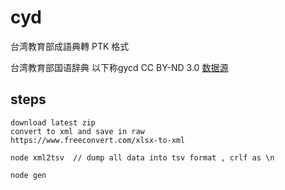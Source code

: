 # cyd
台湾教育部成語典轉 PTK 格式

台湾教育部国语辞典 以下称gycd CC BY-ND 3.0
[数据源](https://language.moe.gov.tw/001/Upload/Files/site_content/M0001/respub/index.html)

## steps
    download latest zip
    convert to xml and save in raw
    https://www.freeconvert.com/xlsx-to-xml

    node xml2tsv  // dump all data into tsv format , crlf as \n

    node gen